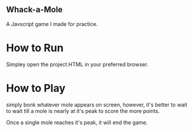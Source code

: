 ## Whack-a-Mole
A Javscript game I made for practice.

# How to Run
Simpley open the project.HTML in your preferred browser.

# How to Play
simply bonk whatever mole appears on screen, however, it's better to wait to wait till a mole is nearly at it's peak to score the more points.

Once a single mole reaches it's peak, it will end the game.
